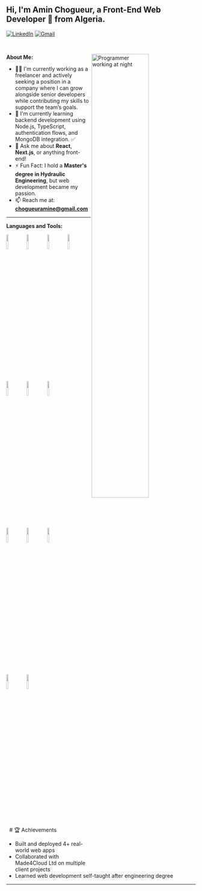 ## Hi, I'm Amin Chogueur, a Front-End Web Developer 🚀 from Algeria.


[![LinkedIn](https://img.shields.io/badge/-LinkedIn-blue?style=flat&logo=Linkedin&logoColor=white)](https://www.linkedin.com/in/amin-chogueur/)
[![Gmail](https://img.shields.io/badge/-Gmail-c14438?style=flat&logo=Gmail&logoColor=white)](mailto:chogueuramine@gmail.com)

&nbsp;

<img width="55%" align="right" alt="Programmer working at night" src="https://img.freepik.com/premium-photo/programmer-dark-room-working-late-night-with-multiple-screens-headphones_1352884-22688.jpg" />



**About Me:**

- 👨‍💻 I'm currently working as a freelancer and actively seeking a position in a company where I can grow alongside senior developers while contributing my skills to support the team’s goals.
- 🌱 I'm currently learning backend development using Node.js, TypeScript, authentication flows, and MongoDB integration. ✅
- 💬 Ask me about **React**, **Next.js**, or anything front-end!
- ⚡️ Fun Fact: I hold a **Master's degree in Hydraulic Engineering**, but web development became my passion.
- 📫 Reach me at: **chogueuramine@gmail.com**

---

**Languages and Tools:**  

<p>
  <code><img width="10%" src="https://cdn.jsdelivr.net/gh/devicons/devicon/icons/cplusplus/cplusplus-original.svg" /></code>
  <code><img width="10%" src="https://cdn.jsdelivr.net/gh/devicons/devicon/icons/html5/html5-original.svg" /></code>
  <code><img width="10%" src="https://cdn.jsdelivr.net/gh/devicons/devicon/icons/css3/css3-original.svg" /></code>
  <code><img width="10%" src="https://www.vectorlogo.zone/logos/javascript/javascript-ar21.svg"></code>
  <br />
  <code><img width="10%" src="https://www.vectorlogo.zone/logos/typescriptlang/typescriptlang-ar21.svg"></code>
  <code><img width="10%" src="https://www.vectorlogo.zone/logos/reactjs/reactjs-ar21.svg"></code>
  <code><img width="10%" src="https://www.vectorlogo.zone/logos/nextjs/nextjs-ar21.svg"></code>
  <br />
  <code><img width="10%" src="https://www.vectorlogo.zone/logos/mongodb/mongodb-ar21.svg"></code>
  <code><img width="10%" src="https://cdn.jsdelivr.net/gh/devicons/devicon/icons/mongoose/mongoose-original.svg" /></code>
  <code><img width="10%" src="https://cdn.jsdelivr.net/gh/devicons/devicon/icons/redux/redux-original.svg" /></code>
  <br />
  <code><img width="10%" src="https://www.vectorlogo.zone/logos/git-scm/git-scm-ar21.svg"></code>
  <code><img width="10%" src="https://cdn.jsdelivr.net/gh/devicons/devicon/icons/github/github-original.svg" /></code>
</p>
&nbsp;
# 🏆 Achievements

- Built and deployed 4+ real-world web apps
- Collaborated with Made4Cloud Ltd on multiple client projects
- Learned web development self-taught after engineering degree


---



<!-- This README was customized for Amin Chogueur -->
